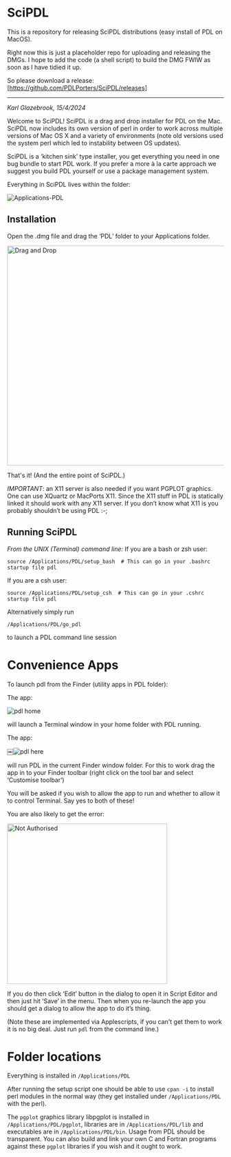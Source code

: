 # SciPDL
This is a repository for releasing SciPDL distributions (easy install of PDL on MacOS).

Right now this is just a placeholder repo for uploading and releasing the DMGs. I hope to add the code (a shell script) to build the DMG FWIW as soon as I have tidied it up.

So please download a release: [https://github.com/PDLPorters/SciPDL/releases] 

----

*Karl Glazebrook, 15/4/2024*

Welcome to SciPDL! SciPDL is a drag and drop installer for PDL on the Mac. SciPDL now includes its own version of perl in order to work across multiple versions of Mac OS X and a variety of environments (note old versions used the system perl which led to instability between OS updates).

SciPDL is a ‘kitchen sink’ type installer, you get everything you need in one bug bundle to start PDL work. If you prefer a more à la carte approach we suggest you build PDL yourself or use a package management system.

Everything in SciPDL lives within the folder:

![Applications-PDL](https://github.com/PDLPorters/SciPDL/assets/15331994/cc014f69-383a-43e4-804a-19c2b2c07831)


## Installation

Open the .dmg file and drag the ‘PDL’ folder to your Applications folder.

<img width="510" alt="Drag and Drop" src="https://github.com/PDLPorters/SciPDL/assets/15331994/ae59b053-685c-4935-8d8d-0f46c2af546f">

That's it! (And the entire point of SciPDL.)

*IMPORTANT*: an X11 server is also needed if you want PGPLOT graphics. One can use XQuartz or  MacPorts X11.
Since the X11 stuff in PDL is statically linked it should work with any X11 server. If you don’t know what X11 is you probably shouldn’t be using PDL :-;


## Running SciPDL


*From the UNIX (Terminal) command line:*
If you are a bash or zsh user:

`source /Applications/PDL/setup_bash  # This can go in your .bashrc startup file
pdl`

If you are a csh user:

`source /Applications/PDL/setup_csh  # This can go in your .cshrc startup file
pdl`

Alternatively simply run

`/Applications/PDL/go_pdl`

to launch a PDL command line session 

# Convenience Apps

To launch pdl from the Finder (utility apps in PDL folder):

The app:

![pdl home](https://github.com/PDLPorters/SciPDL/assets/15331994/e6a7cd0e-1715-4e87-892e-09b5183339e0)

will launch a Terminal window in your home folder with PDL running.

The app:

￼![pdl here](https://github.com/PDLPorters/SciPDL/assets/15331994/4b6fc0f5-afc2-41c3-be68-c2565c3b8067)

will run PDL in the current Finder window folder. For this to work drag the app in to your Finder toolbar (right click on the tool bar and select ‘Customise toolbar’)

You will be asked if you wish to allow the app to run and whether to allow it to control Terminal. Say yes to both of these! 

You are also likely to get the error:

<img width="372" alt="Not Authorised" src="https://github.com/PDLPorters/SciPDL/assets/15331994/cb155d7f-fc8a-44f9-8416-296cdfa45c88">


If you do then click ‘Edit’ button in the dialog to open it in Script Editor and then just hit ‘Save’ in the menu. Then when you re-launch the app you should get a dialog to allow the app to do it’s thing.

(Note these are implemented via Applescripts, if you can't get them to work it is no big deal. Just run `pdl` from the command line.)


# Folder locations

Everything is installed in `/Applications/PDL`


After running the setup script one should be able to use `cpan -i` to install perl modules in the normal way (they get installed under `/Applications/PDL` with the perl).
  
The `pgplot` graphics library libpgplot is installed in `/Applications/PDL/pgplot`, libraries are in `/Applications/PDL/lib` and executables are in `/Applications/PDL/bin`. Usage from PDL should be transparent. You can also build and link your own C and Fortran programs against these `pgplot` libraries if you wish and it ought to work.



